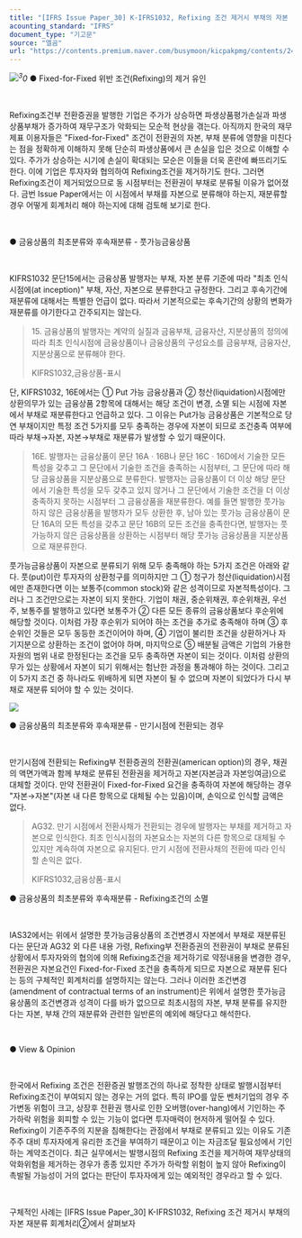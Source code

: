 ```yaml
---
title: "[IFRS Issue Paper_30] K-IFRS1032, Refixing 조건 제거시 부채의 자본 재분류 회계처리①"
acounting_standard: "IFRS"
document_type: "기고문"
source: "엘곰"
url: "https://contents.premium.naver.com/busymoon/kicpakpmg/contents/240302125518298am"
---
```

![](https://n2.news.naver.com/l.gif?type=content)<sup><i><span class="se-drop-cap">3</span>​</i></sup>*0* ● Fixed-for-Fixed 위반 조건(Refixing)의 제거 유인​

​

Refixing조건부 전환증권을 발행한 기업은 주가가 상승하면 파생상품평가손실과 파생상품부채가 증가하여 재무구조가 악화되는 모순적 현상을 겪는다. 아직까지 한국의 재무제표 이용자들은 "Fixed-for-Fixed" 조건이 전환권의 자본, 부채 분류에 영향을 미친다는 점을 정확하게 이해하지 못해 단순히 파생상품에서 큰 손실을 입은 것으로 이해할 수 있다. 주가가 상승하는 시기에 손실이 확대되는 모순은 이들을 더욱 혼란에 빠뜨리기도 한다. 이에 기업은 투자자와 협의하여 Refixing조건을 제거하기도 한다. 그러면 Refixing조건이 제거되었으므로 동 시점부터는 전환권이 부채로 분류될 이유가 없어졌다. 금번 Issue Paper에서는 이 시점에서 부채를 자본으로 분류해야 하는지, 재분류할 경우 어떻게 회계처리 해야 하는지에 대해 검토해 보기로 한다.

​

● 금융상품의 최초분류와 후속재분류 - 풋가능금융상품

​

KIFRS1032 문단15에서는 금융상품 발행자는 부채, 자본 분류 기준에 따라 "최초 인식시점에(at inception)" 부채, 자산, 자본으로 분류한다고 규정한다. 그리고 후속기간에 재분류에 대해서는 특별한 언급이 없다. 따라서 기본적으로는 후속기간의 상황의 변화가 재분류를 야기한다고 간주되지는 않는다.

> 15\. 금융상품의 발행자는 계약의 실질과 금융부채, 금융자산, 지분상품의 정의에 따라 최초 인식시점에 금융상품이나 금융상품의 구성요소를 금융부채, 금융자산, 지분상품으로 분류해야 한다.
> 
> KIFRS1032,금융상품-표시

단, KIFRS1032, 16E에서는 ① Put 가능 금융상품과 ② 청산(liquidation)시점에만 상환의무가 있는 금융상품 2항목에 대해서는 해당 조건이 변경, 소멸 되는 시점에 자본에서 부채로 재분류한다고 언급하고 있다. 그 이유는 Put가능 금융상품은 기본적으로 당연 부채이지만 특정 조건 5가지를 모두 충족하는 경우에 자본이 되므로 조건충족 여부에 따라 부채→자본, 자본→부채로 재분류가 발생할 수 있기 때문이다.

> 16E. 발행자는 금융상품이 문단 16Aㆍ16B나 문단 16Cㆍ16D에서 기술한 모든 특성을 갖추고 그 문단에서 기술한 조건을 충족하는 시점부터, 그 문단에 따라 해당 금융상품을 지분상품으로 분류한다. 발행자는 금융상품이 더 이상 해당 문단에서 기술한 특성을 모두 갖추고 있지 않거나 그 문단에서 기술한 조건을 더 이상 충족하지 못하는 시점부터 그 금융상품을 재분류한다. 예를 들면 발행한 풋가능하지 않은 금융상품을 발행자가 모두 상환한 후, 남아 있는 풋가능 금융상품이 문단 16A의 모든 특성을 갖추고 문단 16B의 모든 조건을 충족한다면, 발행자는 풋가능하지 않은 금융상품을 상환하는 시점부터 해당 풋가능 금융상품을 지분상품으로 재분류한다.​

풋가능금융상품이 자본으로 분류되기 위해 모두 충족해야 하는 5가지 조건은 아래와 같다. 풋(put)이란 투자자의 상환청구를 의미하지만 그 ① 청구가 청산(liquidation)시점에만 존재한다면 이는 보통주(common stock)와 같은 성격이므로 자본적특성이다. 그러나 그 조건만으로는 자본이 되지 못한다. 기업이 채권, 중순위채권, 후순위채권, 우선주, 보통주를 발행하고 있다면 보통주가 ② 다른 모든 종류의 금융상품보다 후순위에 해당할 것이다. 이처럼 가장 후순위가 되어야 하는 조건을 추가로 충족해야 하며 ③ 후순위인 것들은 모두 동등한 조건이어야 하며, ④ 기업이 불리한 조건을 상환하거나 자기지분으로 상환하는 조건이 없어야 하며, 마지막으로 ⑤ 배분될 금액은 기업의 가용한 자원의 범위 내로 한정된다는 조건을 모두 충족하면 자본이 되는 것이다. 이처럼 상환의무가 있는 상황에서 자본이 되기 위해서는 험난한 과정을 통과해야 하는 것이다. 그리고 이 5가지 조건 중 하나라도 위배하게 되면 자본이 될 수 없으며 자본이 되었다가 다시 부채로 재분류 되어야 할 수 있는 것이다.

![](https://dthumb-phinf.pstatic.net/dthumb?src=%22https://postfiles.pstatic.net/MjAyNDAyMDJfMTIz/MDAxNzA2ODU4MjYxNjYz.JNP9B3riVQ5wqfSjggjB4m2Uy9xu_VARGgk5mPmZamgg.ngHuFjH2AZURMBfooZQibC3zOlJ3wuFSKSU-siG--WIg.PNG.busymoon/image.png?type=w773%22&service=scs&type=w800)

● 금융상품의 최초분류와 후속재분류 - 만기시점에 전환되는 경우

​

만기시점에 전환되는 Refixing부 전환증권의 전환권(american option)의 경우, 채권의 액면가액과 함께 부채로 분류된 전환권을 제거하고 자본(자본금과 자본잉여금)으로 대체할 것이다. 만약 전환권이 Fixed-for-Fixed 요건을 충족하여 자본에 해당하는 경우 "자본→자본"(자본 내 다른 항목으로 대체될 수는 있음)이며, 손익으로 인식할 금액은 없다.

> AG32. 만기 시점에서 전환사채가 전환되는 경우에 발행자는 부채를 제거하고 자본으로 인식한다. 최초 인식시점의 자본요소는 자본의 다른 항목으로 대체될 수 있지만 계속하여 자본으로 유지된다. 만기 시점에 전환사채의 전환에 따라 인식할 손익은 없다.
> 
> KIFRS1032,금융상품-표시

● 금융상품의 최초분류와 후속재분류 - Refixing조건의 소멸

​

IAS32에서는 위에서 설명한 풋가능금융상품의 조건변경시 자본에서 부채로 재분류된다는 문단과 AG32 외 다른 내용 가령, Refixing부 전환증권의 전환권이 부채로 분류된 상황에서 투자자와의 협의에 의해 Refixing조건을 제거하기로 약정내용을 변경한 경우, 전환권은 자본요건인 Fixed-for-Fixed 조건을 충족하게 되므로 자본으로 재분류 된다는 등의 구체적인 회계처리를 설명하지는 않는다. 그러나 이러한 조건변경(amendment of contractual terms of an instrument)은 위에서 설명한 풋가능금융상품의 조건변경과 성격이 다를 바가 없으므로 최초시점의 자본, 부채 분류를 유지한다는 자본, 부채 간의 재분류와 관련한 일반론의 예외에 해당다고 해석한다.

​

● View & Opinion

​

한국에서 Refixing 조건은 전환증권 발행조건의 하나로 정착한 상태로 발행시점부터 Refixing조건이 부여되지 않는 경우는 거의 없다. 특히 IPO를 앞둔 벤처기업의 경우 주가변동 위험이 크고, 상장후 전환권 행사로 인한 오버행(over-hang)에서 기인하는 주가하락 위험을 회피할 수 있는 기능이 없다면 투자매력이 현저하게 떨어질 수 있다. Refixing이 기존주주의 지분을 침해한다는 관점에서 부채로 분류되고 있는 이유도 기존주주 대비 투자자에게 유리한 조건을 부여하기 때문이고 이는 자금조달 필요성에서 기인하는 계약조건이다. 최근 실무에서는 발행시점의 Refixing 조건을 제거하여 재무상태의 악화위험을 제거하는 경우가 종종 있지만 주가가 하락할 위험이 높지 않아 Refixing이 촉발될 가능성이 거의 없다는 판단이 투자자에게 있는 예외적인 경우라고 할 수 있다.

​

구체적인 사례는 \[IFRS Issue Paper\_30\] K-IFRS1032, Refixing 조건 제거시 부채의 자본 재분류 회계처리②에서 살펴보자